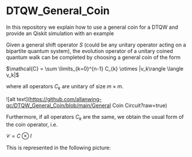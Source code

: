 # DTQW_General_Coin
In this repository we explain how to use a general coin for a DTQW and provide an Qiskit simulation with an example

Given a general shift operator $S$ (could be any unitary operator acting on a bipartite quantum system), the evolution operator of a unitary coined quantum walk can be completed by choosing a general coin of the form

$\mathcal{C} = \sum \limits_{k=0}^{n-1} C_{k} \otimes |v_k\rangle \langle v_k|$

where all operators $C_k$ are unitary of size $m \times m$. 

![alt text](https://github.com/allanwing-qc/DTQW_General_Coin/blob/main/General Coin Circuit?raw=true)


Furthermore, if all operators $C_k$ are the same, we obtain the usual form of the coin operator, i.e.

$\mathcal{C} = C \otimes I$


This is represented in the following picture:

